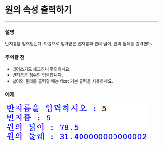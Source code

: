 # 원의 속성 출력하기
****
### 설명
반지름을 입력받는다. 다음으로 입력받은 반지름과 원의 넓이, 원의 둘레를 출력한다. 

### 주의할 점
- 띄어쓰기도 체크하니 주의하세요.
- 반지름은 정수만 입력합니다.
- 넓이와 둘레를 출력할 때는 float 기본 출력을 사용하세요.

### 예제
![](/week03/p2/00.png)

